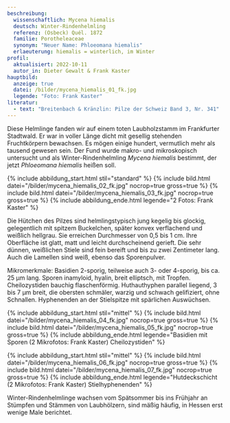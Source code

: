 ```yaml
---
beschreibung:
  wissenschaftlich: Mycena hiemalis
  deutsch: Winter-Rindenhelmling
  referenz: (Osbeck) Quél. 1872
  familie: Porotheleaceae
  synonym: "Neuer Name: Phloeomana hiemalis"
  erlaeuterung: hiemalis = winterlich, im Winter
profil:
  aktualisiert: 2022-10-11
  autor_in: Dieter Gewalt & Frank Kaster
hauptbild:
  anzeige: true
  datei: /bilder/mycena_hiemalis_01_fk.jpg
  legende: "Foto: Frank Kaster"
literatur:
  - text: "Breitenbach & Kränzlin: Pilze der Schweiz Band 3, Nr. 341"
---
```

Diese Helmlinge fanden wir auf einem toten Laubholzstamm im Frankfurter Stadtwald. Er war in voller Länge dicht mit gesellig stehenden Fruchtkörpern bewachsen. Es mögen einige hundert, vermutlich mehr als tausend gewesen sein. Der Fund wurde makro- und mikroskopisch untersucht und als Winter-Rindenhelmling *Mycena hiemalis* bestimmt, der jetzt *Phloeomana hiemalis* heißen soll.

{% include abbildung_start.html stil="standard" %}
{% include bild.html datei="/bilder/mycena_hiemalis_02_fk.jpg" nocrop=true gross=true %}
{% include bild.html datei="/bilder/mycena_hiemalis_03_fk.jpg" nocrop=true gross=true %}
{% include abbildung_ende.html legende="2 Fotos: Frank Kaster" %}

Die Hütchen des Pilzes sind helmlingstypisch jung kegelig bis glockig, gelegentlich mit spitzem Buckelchen, später konvex verflachend und weißlich hellgrau. Sie erreichen Durchmesser von 0,5 bis 1 cm. Ihre Oberfläche ist glatt, matt und leicht durchscheinend gerieft. Die sehr dünnen, weißlichen Stiele sind fein bereift und bis zu zwei Zentimeter lang.  Auch die Lamellen sind weiß, ebenso das Sporenpulver.

Mikromerkmale: Basidien 2-sporig, teilweise auch 3- oder 4-sporig, bis ca. 25 µm lang. Sporen inamyloid, hyalin, breit elliptsch, mit Tropfen. Cheilozystiden bauchig flaschenförmig.  Huthauthyphen parallel liegend, 3 bis 7 µm breit, die obersten schmäler, warzig und schwach gelifiziert, ohne Schnallen. Hyphenenden an der Stielspitze mit spärlichen Auswüchsen.

{% include abbildung_start.html stil="mittel" %}
{% include bild.html datei="/bilder/mycena_hiemalis_04_fk.jpg" nocrop=true gross=true %}
{% include bild.html datei="/bilder/mycena_hiemalis_05_fk.jpg" nocrop=true gross=true %}
{% include abbildung_ende.html legende="Basidien mit Sporen   (2 Mikrofotos: Frank Kaster)   Cheilozystiden" %}

{% include abbildung_start.html stil="mittel" %}
{% include bild.html datei="/bilder/mycena_hiemalis_06_fk.jpg" nocrop=true gross=true %}
{% include bild.html datei="/bilder/mycena_hiemalis_07_fk.jpg" nocrop=true gross=true %}
{% include abbildung_ende.html legende="Hutdeckschicht  (2 Mikrofotos: Frank Kaster)  Stielhyphenenden" %}

Winter-Rindenhelmlinge wachsen vom Spätsommer bis ins Frühjahr an Stümpfen und Stämmen von Laubhölzern, sind mäßig häufig, in Hessen erst wenige Male berichtet.